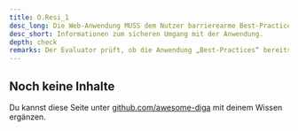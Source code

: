 ```yaml
---
title: O.Resi_1
desc_long: Die Web-Anwendung MUSS dem Nutzer barrierearme Best-Practice-Empfehlungen zum sicheren Umgang mit der Anwendung und ihrer Konfiguration bereitstellen.
desc_short: Informationen zum sicheren Umgang mit der Anwendung.    
depth: check
remarks: Der Evaluator prüft, ob die Anwendung „Best-Practices“ bereitstellt. Er bestätigt, dass vorhandene „Best-Practices“ dem aktuellen Stand der Technik entsprechen.
---
```


## Noch keine Inhalte

Du kannst diese Seite unter [github.com/awesome-diga](https://github.com/awesome-diga/tr-faq) mit deinem Wissen ergänzen.
